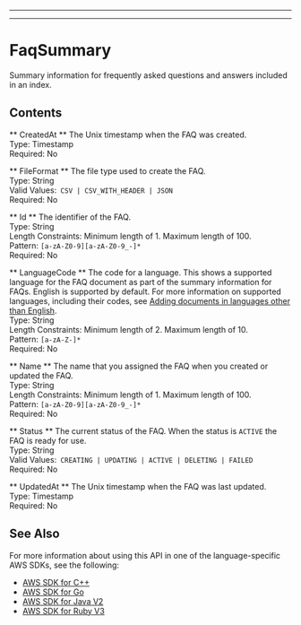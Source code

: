 --------

--------

# FaqSummary<a name="API_FaqSummary"></a>

Summary information for frequently asked questions and answers included in an index\.

## Contents<a name="API_FaqSummary_Contents"></a>

 ** CreatedAt **   <a name="Kendra-Type-FaqSummary-CreatedAt"></a>
The Unix timestamp when the FAQ was created\.  
Type: Timestamp  
Required: No

 ** FileFormat **   <a name="Kendra-Type-FaqSummary-FileFormat"></a>
The file type used to create the FAQ\.   
Type: String  
Valid Values:` CSV | CSV_WITH_HEADER | JSON`   
Required: No

 ** Id **   <a name="Kendra-Type-FaqSummary-Id"></a>
The identifier of the FAQ\.  
Type: String  
Length Constraints: Minimum length of 1\. Maximum length of 100\.  
Pattern: `[a-zA-Z0-9][a-zA-Z0-9_-]*`   
Required: No

 ** LanguageCode **   <a name="Kendra-Type-FaqSummary-LanguageCode"></a>
The code for a language\. This shows a supported language for the FAQ document as part of the summary information for FAQs\. English is supported by default\. For more information on supported languages, including their codes, see [Adding documents in languages other than English](https://docs.aws.amazon.com/kendra/latest/dg/in-adding-languages.html)\.  
Type: String  
Length Constraints: Minimum length of 2\. Maximum length of 10\.  
Pattern: `[a-zA-Z-]*`   
Required: No

 ** Name **   <a name="Kendra-Type-FaqSummary-Name"></a>
The name that you assigned the FAQ when you created or updated the FAQ\.  
Type: String  
Length Constraints: Minimum length of 1\. Maximum length of 100\.  
Pattern: `[a-zA-Z0-9][a-zA-Z0-9_-]*`   
Required: No

 ** Status **   <a name="Kendra-Type-FaqSummary-Status"></a>
The current status of the FAQ\. When the status is `ACTIVE` the FAQ is ready for use\.  
Type: String  
Valid Values:` CREATING | UPDATING | ACTIVE | DELETING | FAILED`   
Required: No

 ** UpdatedAt **   <a name="Kendra-Type-FaqSummary-UpdatedAt"></a>
The Unix timestamp when the FAQ was last updated\.  
Type: Timestamp  
Required: No

## See Also<a name="API_FaqSummary_SeeAlso"></a>

For more information about using this API in one of the language\-specific AWS SDKs, see the following:
+  [AWS SDK for C\+\+](https://docs.aws.amazon.com/goto/SdkForCpp/kendra-2019-02-03/FaqSummary) 
+  [AWS SDK for Go](https://docs.aws.amazon.com/goto/SdkForGoV1/kendra-2019-02-03/FaqSummary) 
+  [AWS SDK for Java V2](https://docs.aws.amazon.com/goto/SdkForJavaV2/kendra-2019-02-03/FaqSummary) 
+  [AWS SDK for Ruby V3](https://docs.aws.amazon.com/goto/SdkForRubyV3/kendra-2019-02-03/FaqSummary) 